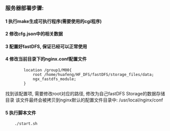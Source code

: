 ### 服务器部署步骤:
#### 1 执行make生成可执行程序(需要使用的cgi程序)
#### 2 修改cfg.json中的相关数据
#### 3 配置好fastDFS, 保证已经可以正常使用
#### 4 修改当前目录下的nginx.conf配置文件
```
        location /group1/M00{
            root /home/huafeng/HF_DFS/fastDFS/storage_files/data;
            ngx_fastdfs_module;
        }
```
找到该配置项, 需要修改root对应的路径, 修改为自己fastDFS Storage的数据存储目录
该文件最终会被拷贝到nginx默认的配置文件目录中: /usr/local/nginx/conf
#### 5 执行脚本文件
        ./start.sh
